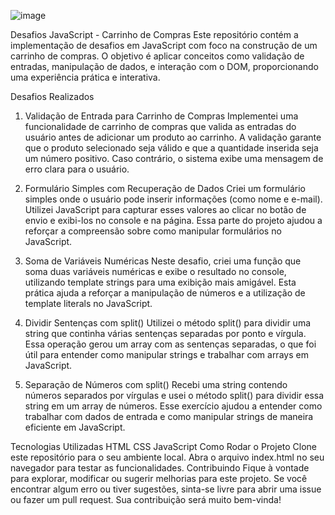 ![image](https://github.com/user-attachments/assets/d7c79088-049d-4400-bad7-08b1815b24ea)


Desafios JavaScript - Carrinho de Compras
Este repositório contém a implementação de desafios em JavaScript com foco na construção de um carrinho de compras. O objetivo é aplicar conceitos como validação de entradas, manipulação de dados, e interação com o DOM, proporcionando uma experiência prática e interativa.

Desafios Realizados
1. Validação de Entrada para Carrinho de Compras
Implementei uma funcionalidade de carrinho de compras que valida as entradas do usuário antes de adicionar um produto ao carrinho. A validação garante que o produto selecionado seja válido e que a quantidade inserida seja um número positivo. Caso contrário, o sistema exibe uma mensagem de erro clara para o usuário.

2. Formulário Simples com Recuperação de Dados
Criei um formulário simples onde o usuário pode inserir informações (como nome e e-mail). Utilizei JavaScript para capturar esses valores ao clicar no botão de envio e exibi-los no console e na página. Essa parte do projeto ajudou a reforçar a compreensão sobre como manipular formulários no JavaScript.

3. Soma de Variáveis Numéricas
Neste desafio, criei uma função que soma duas variáveis numéricas e exibe o resultado no console, utilizando template strings para uma exibição mais amigável. Esta prática ajuda a reforçar a manipulação de números e a utilização de template literals no JavaScript.

4. Dividir Sentenças com split()
Utilizei o método split() para dividir uma string que continha várias sentenças separadas por ponto e vírgula. Essa operação gerou um array com as sentenças separadas, o que foi útil para entender como manipular strings e trabalhar com arrays em JavaScript.

5. Separação de Números com split()
Recebi uma string contendo números separados por vírgulas e usei o método split() para dividir essa string em um array de números. Esse exercício ajudou a entender como trabalhar com dados de entrada e como manipular strings de maneira eficiente em JavaScript.

Tecnologias Utilizadas
HTML
CSS
JavaScript
Como Rodar o Projeto
Clone este repositório para o seu ambiente local.
Abra o arquivo index.html no seu navegador para testar as funcionalidades.
Contribuindo
Fique à vontade para explorar, modificar ou sugerir melhorias para este projeto. Se você encontrar algum erro ou tiver sugestões, sinta-se livre para abrir uma issue ou fazer um pull request. Sua contribuição será muito bem-vinda!

